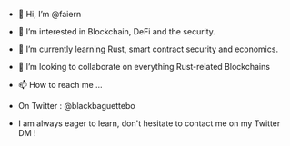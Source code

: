 - 👋 Hi, I’m @faiern
- 👀 I’m interested in Blockchain, DeFi and the security. 
- 🌱 I’m currently learning Rust, smart contract security and economics.
- 💞️ I’m looking to collaborate on everything Rust-related Blockchains
- 📫 How to reach me ...
- On Twitter : @blackbaguettebo

- I am always eager to learn, don't hesitate to contact me on my Twitter DM !

<!---
faiern/faiern is a ✨ special ✨ repository because its `README.md` (this file) appears on your GitHub profile.
You can click the Preview link to take a look at your changes.
--->
